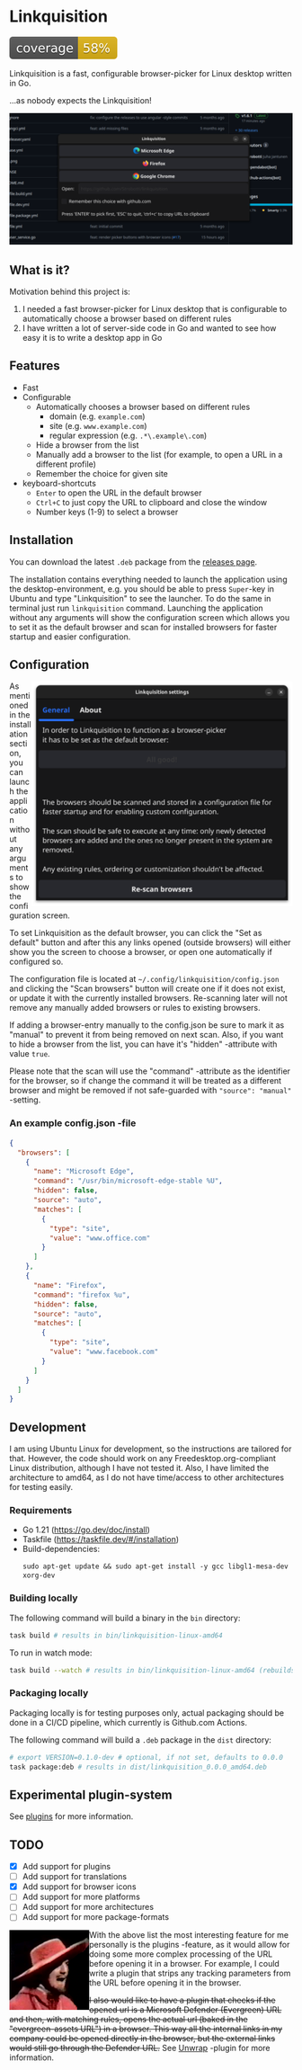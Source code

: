 # Linkquisition

![coverage](https://raw.githubusercontent.com/Strobotti/linkquisition/gh-pages/.badges/main/coverage.svg)

Linkquisition is a fast, configurable browser-picker for Linux desktop written in Go.

...as nobody expects the Linkquisition!

![screenshot](screenshot.png)

## What is it?

Motivation behind this project is:
1. I needed a fast browser-picker for Linux desktop that is configurable to automatically choose a browser based on different rules
2. I have written a lot of server-side code in Go and wanted to see how easy it is to write a desktop app in Go

## Features

- Fast
- Configurable
  - Automatically chooses a browser based on different rules
    - domain (e.g. `example.com`)
    - site (e.g. `www.example.com`)
    - regular expression (e.g. `.*\.example\.com`)
  - Hide a browser from the list
  - Manually add a browser to the list (for example, to open a URL in a different profile)
  - Remember the choice for given site
- keyboard-shortcuts
  - `Enter` to open the URL in the default browser
  - `Ctrl+C` to just copy the URL to clipboard and close the window
  - Number keys (1-9) to select a browser

## Installation

You can download the latest `.deb` package from the [releases page](https://github.com/Strobotti/linkquisition/releases).

The installation contains everything needed to launch the application using the desktop-environment, e.g. you should be 
able to press `Super`-key in Ubuntu and type "Linkquisition" to see the launcher. To do the same in terminal just run
`linkquisition` command. Launching the application without any arguments will show the configuration screen which allows
you to set it as the default browser and scan for installed browsers for faster startup and easier configuration.

## Configuration

<img src="screenshot-config.png" height="400" alt="Linkquisition configuration screen" align="right"/>

As mentioned in the installation section, you can launch the application without any arguments to show the configuration
screen.

To set Linkquisition as the default browser, you can click the "Set as default" button and after this any links opened
(outside browsers) will either show you the screen to choose a browser, or open one automatically if configured so.

The configuration file is located at `~/.config/linkquisition/config.json` and clicking the "Scan browsers" button will
create one if it does not exist, or update it with the currently installed browsers. Re-scanning later will not remove
any manually added browsers or rules to existing browsers.

If adding a browser-entry manually to the config.json be sure to mark it as "manual" to prevent it from being removed
on next scan. Also, if you want to hide a browser from the list, you can have it's "hidden" -attribute with value `true`.

Please note that the scan will use the "command" -attribute as the identifier for the browser, so if change the command
it will be treated as a different browser and might be removed if not safe-guarded with `"source": "manual"` -setting.

### An example config.json -file

```json
{
  "browsers": [
    {
      "name": "Microsoft Edge",
      "command": "/usr/bin/microsoft-edge-stable %U",
      "hidden": false,
      "source": "auto",
      "matches": [
        {
          "type": "site",
          "value": "www.office.com"
        }
      ]
    },
    {
      "name": "Firefox",
      "command": "firefox %u",
      "hidden": false,
      "source": "auto",
      "matches": [
        {
          "type": "site",
          "value": "www.facebook.com"
        }
      ]
    }
  ]
}
```


## Development

I am using Ubuntu Linux for development, so the instructions are tailored for that. However, the code should work on any
Freedesktop.org-compliant Linux distribution, although I have not tested it. Also, I have limited the architecture to
amd64, as I do not have time/access to other architectures for testing easily.

### Requirements

- Go 1.21 (https://go.dev/doc/install)
- Taskfile (https://taskfile.dev/#/installation)
- Build-dependencies:
  ```shell
  sudo apt-get update && sudo apt-get install -y gcc libgl1-mesa-dev xorg-dev
  ```

### Building locally

The following command will build a binary in the `bin` directory:

```bash
task build # results in bin/linkquisition-linux-amd64
```

To run in watch mode:

```bash
task build --watch # results in bin/linkquisition-linux-amd64 (rebuilds on any relevant file change)
```

### Packaging locally

Packaging locally is for testing purposes only, actual packaging should be done in a CI/CD pipeline,
which currently is Github.com Actions.

The following command will build a `.deb` package in the `dist` directory:

```bash
# export VERSION=0.1.0-dev # optional, if not set, defaults to 0.0.0
task package:deb # results in dist/linkquisition_0.0.0_amd64.deb
```

## Experimental plugin-system

See [plugins](./plugins/README.md) for more information.

## TODO

- [X] Add support for plugins
- [ ] Add support for translations
- [X] Add support for browser icons
- [ ] Add support for more platforms
- [ ] Add support for more architectures
- [ ] Add support for more package-formats

<img src="Icon.png" width="142" height="142" alt="Linkquisition" align="left"/>

With the above list the most interesting feature for me personally is the plugins -feature, as it would allow for
doing some more complex processing of the URL before opening it in a browser. For example, I could write a plugin that
strips any tracking parameters from the URL before opening it in the browser.

~~I also would like to have a plugin that checks if the opened url is a Microsoft Defender (Evergreen) URL and then, with
matching rules, opens the actual url (baked in the "evergreen-assets URL") in a browser. This way all the internal
links in my company could be opened directly in the browser, but the external links would still go through the Defender
URL.~~ See [Unwrap](./plugins/unwrap/unwrap.go) -plugin for more information.
